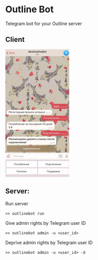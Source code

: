 # Outline Bot
Telegram bot for your Outline server

## Client
<img src="client_example.jpg" alt="client usage" width="200"/>

## Server:
Run server
```
>> outlinebot run
```
Give admin rights by Telegram user ID
```
>> outlinebot admin -u <user_id>
```
Deprive admin rights by Telegram user ID
```
>> outlinebot admin -u <user_id> -d
```